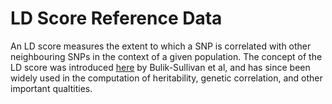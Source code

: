 # LD Score Reference Data
An LD score measures the extent to which a SNP is correlated with other neighbouring SNPs in the context of a given population.
The concept of the LD score was introduced [here](https://pmc.ncbi.nlm.nih.gov/articles/PMC4495769/pdf/nihms683841.pdf) by Bulik-Sullivan et al, and has since been widely used in the computation of heritability, genetic correlation, and other important qualtities.  